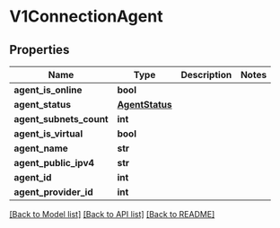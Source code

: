 # V1ConnectionAgent

## Properties
Name | Type | Description | Notes
------------ | ------------- | ------------- | -------------
**agent_is_online** | **bool** |  | 
**agent_status** | [**AgentStatus**](AgentStatus.md) |  | 
**agent_subnets_count** | **int** |  | 
**agent_is_virtual** | **bool** |  | 
**agent_name** | **str** |  | 
**agent_public_ipv4** | **str** |  | 
**agent_id** | **int** |  | 
**agent_provider_id** | **int** |  | 

[[Back to Model list]](../README.md#documentation-for-models) [[Back to API list]](../README.md#documentation-for-api-endpoints) [[Back to README]](../README.md)

